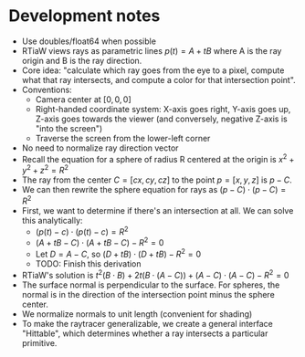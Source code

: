 # Development notes

* Use doubles/float64 when possible
* RTiaW views rays as parametric lines $p(t) = A + tB$ where A is the ray origin and B is the ray direction.
* Core idea: "calculate which ray goes from the eye to a pixel, compute what that ray intersects, and compute a color for that intersection point".
* Conventions:
  * Camera center at $[0, 0, 0]$
  * Right-handed coordinate system: X-axis goes right, Y-axis goes up, Z-axis goes towards the viewer (and conversely, negative Z-axis is "into the screen")
  * Traverse the screen from the lower-left corner
* No need to normalize ray direction vector
* Recall the equation for a sphere of radius R centered at the origin is $x^2 + y^2 + z^2 = R^2$
* The ray from the center $C=[cx,cy,cz]$ to the point $p=[x,y,z]$ is $p-C$.
* We can then rewrite the sphere equation for rays as $(p-C) \cdot (p-C) = R^2$
* First, we want to determine if there's an intersection at all. We can solve this analytically:
  * $(p(t) - c) \cdot (p(t) - c) = R^2$
  * $(A + tB - C) \cdot (A + tB - C) - R^2 = 0$
  * Let $D = A - C$, so $(D + tB) \cdot (D + tB) - R^2 = 0$
  * TODO: Finish this derivation
* RTiaW's solution is $t^2 (B \cdot B) + 2t (B \cdot (A-C)) + (A-C) \cdot (A-C) - R^2 = 0$
* The surface normal is perpendicular to the surface. For spheres, the normal is in the direction of the intersection point minus the sphere center.
* We normalize normals to unit length (convenient for shading)
* To make the raytracer generalizable, we create a general interface "Hittable", which determines whether a ray intersects a particular primitive.
